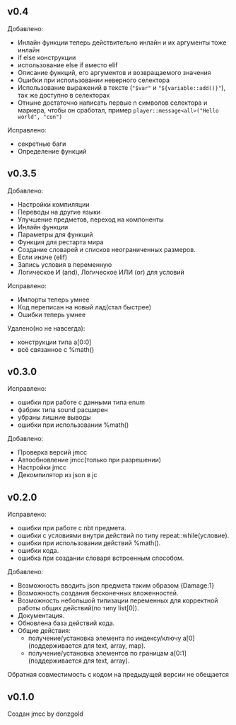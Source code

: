## v0.4
Добавлено:
- Инлайн функции теперь действительно инлайн и их аргументы тоже инлайн
- if else конструкции
- использование else if вместо elif
- Описание функций, его аргументов и возвращаемого значения
- Ошибки при использовании неверного селектора
- Использование выражений в тексте (`"$var"` и ```"${variable::add()}"```), так же доступно в селекторах
- Отныне достаточно написать первые n символов селектора и маркера, чтобы он сработал, пример `player::message<all>("Hello world", "con")`

Исправлено:
- секретные баги
- Определение функций

## v0.3.5
Добавлено:
- Настройки компиляции
- Переводы на другие языки
- Улучшение предметов, переход на компоненты
- Инлайн функции
- Параметры для функций
- Функция для рестарта мира
- Создание словарей и списков неограниченных размеров.
- Если иначе (elif)
- Запись условия в переменную
- Логическое И (and), Логическое ИЛИ (or) для условий

Исправлено:
- Импорты теперь умнее
- Код переписан на новый лад(стал быстрее)
- Ошибки теперь умнее

Удалено(но не навсегда):
- конструкции типа a[0:0]
- всё связанное с %math()

## v0.3.0
Исправлено:
- ошибки при работе с данными типа enum
- фабрик типа sound расширен
- убраны лишние выводы
- ошибки при использовании %math()

Добавлено:
- Проверка версий jmcc
- Автообновление jmcc(только при разрешении)
- Настройки jmcc
- Декомпилятор из json в jc

## v0.2.0
Исправлено:
- ошибки при работе с nbt предмета.
- ошибки с условиями внутри действий по типу repeat::while(условие).
- ошибки при использовании действий %math().
- ошибки кода.
- ошибка при создании словаря встроенным способом.

Добавлено:
- Возможность вводить json предмета таким образом {Damage:1}
- Возможность создания бесконечных вложенностей.
- Возможность небольшой типизации переменных для корректной работы общих действий(по типу list[0]).
- Документация.
- Обновлена база действий кода.
- Общие действия:
  - получение/установка элемента по индексу/ключу a[0] (поддерживается для text, array, map).
  - получение/установка элементов по границам a[0:1] (поддерживается для text, array).

Обратная совместимость с кодом на предыдущей версии не обещается


## v0.1.0
Создан jmcc by donzgold